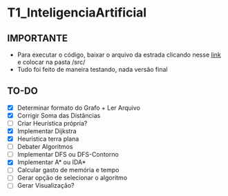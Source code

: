 # T1_InteligenciaArtificial

## IMPORTANTE <a name="important"></a>

- Para executar o código, baixar o arquivo da estrada clicando nesse [link](http://www.diag.uniroma1.it/~challenge9/download.shtml) e colocar na pasta /src/
- Tudo foi feito de maneira testando, nada versão final

## TO-DO <a name="to-do"></a>

- [x] Determinar formato do Grafo + Ler Arquivo
- [x] Corrigir Soma das Distâncias
- [ ] Criar Heurística própria?
- [x] Implementar Dijkstra
- [x] Heurística terra plana
- [ ] Debater Algoritmos
- [ ] Implementar DFS ou DFS-Contorno
- [x] Implementar A* ou IDA*
- [ ] Calcular gasto de memória e tempo
- [ ] Gerar opção de selecionar o algoritmo
- [ ] Gerar Visualização?
